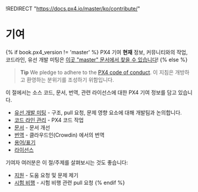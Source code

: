 !REDIRECT "https://docs.px4.io/master/ko/contribute/"

# 기여

{% if book.px4_version != 'master' %} PX4 기여 **현재** 정보, 커뮤니티와의 작업, 코드라인, 유선 개발 미팅은 [이곳 "master" 문서에서 찾을 수 있습니다](https://dev.px4.io/master/en/contribute/)! {% else %} <!-- START: dev call details: displayed only in master -->

> **Tip** We pledge to adhere to the [PX4 code of conduct](https://github.com/PX4/PX4-Autopilot/blob/master/CODE_OF_CONDUCT.md). 이 지침은 개방하고 환영하는 분위기를 조성하기 위함입니다.

이 절에서는 소스 코드, 문서, 번역, 관련 라이선스에 대한 PX4 기여 정보를 담고 있습니다.

* [유선 개발 미팅](../contribute/dev_call.md) - 구조, pull 요청, 문제 영향 요소에 대해 개발팀과 논의합니다.
* [코드 라인 관리](../contribute/code.md) - PX4 코드 작업
* [문서](../contribute/docs.md) - 문서 개선
* [번역](../contribute/translation.md) - 클라우드인(Crowdin) 에서의 번역
* [용어/표기](../contribute/notation.md)
* [라이선스](../contribute/licenses.md)

기여자 여러분은 이 절/주제를 살펴보시는 것도 좋습니다:

* [지원](../contribute/support.md) - 도움 요청 및 문제 제기
* [시험 비행](../test_and_ci/test_flights.md) - 시험 비행 관련 pull 요청 {% endif %} <!-- END: dev call details: displayed only in master -->